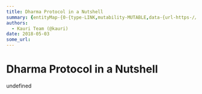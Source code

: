 ```yaml
---
title: Dharma Protocol in a Nutshell
summary: {entityMap-{0-{type-LINK,mutability-MUTABLE,data-{url-https-//blog.dharma.io/dharma-an-open-protocol-for-generic-tokenized-debt-agreements-9a4e6a4e6fc0,data-href-https-//blog.dharma.io/dharma-an-open-protocol-for-generic-tokenized-debt-agreements-9a4e6a4e6fc0,target-_blank},1-{type-LINK,mutability-MUTABLE,data-{url-https-//whitepaper.dharma.io/,data-href-https-//whitepaper.dharma.io,rel-noopener,target-_blank},2-{type-LINK,mutability-MUTABLE,data-{url-https-//blog.coinbase.com/a-beginners-guide-
authors:
  - Kauri Team (@kauri)
date: 2018-05-03
some_url: 
---
```


# Dharma Protocol in a Nutshell

undefined